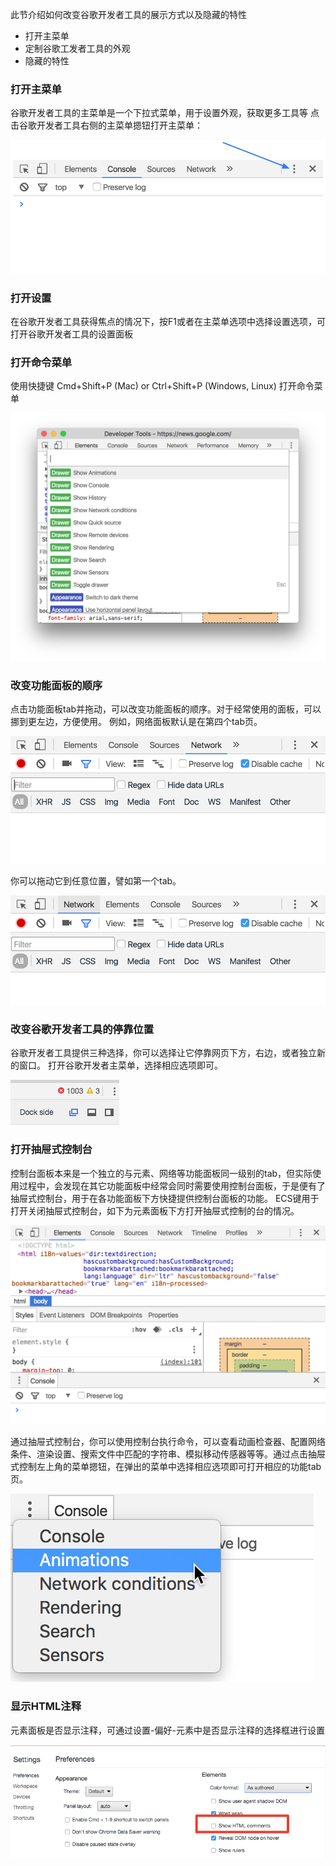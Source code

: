 <!-- toc -->

此节介绍如何改变谷歌开发者工具的展示方式以及隐藏的特性

* 打开主菜单
* 定制谷歌工发者工具的外观
* 隐藏的特性

### 打开主菜单
谷歌开发者工具的主菜单是一个下拉式菜单，用于设置外观，获取更多工具等
点击谷歌开发者工具右侧的主菜单摁钮打开主菜单：

![](/assets/config/main-menu.png)

### 打开设置
在谷歌开发者工具获得焦点的情况下，按F1或者在主菜单选项中选择设置选项，可打开谷歌开发者工具的设置面板

### 打开命令菜单
使用快捷键 Cmd+Shift+P (Mac) or Ctrl+Shift+P (Windows, Linux) 打开命令菜单

![](/assets/config/command-menu.png)

### 改变功能面板的顺序
点击功能面板tab并拖动，可以改变功能面板的顺序。对于经常使用的面板，可以挪到更左边，方便使用。
例如，网络面板默认是在第四个tab页。

![](/assets/config/before-reorder.png)

你可以拖动它到任意位置，譬如第一个tab。

![](/assets/config/after-reorder.png)

### 改变谷歌开发者工具的停靠位置
谷歌开发者工具提供三种选择，你可以选择让它停靠网页下方，右边，或者独立新的窗口。
打开谷歌开发者主菜单，选择相应选项即可。

![](/assets/config/e33038d88de48574.png)

### 打开抽屉式控制台
控制台面板本来是一个独立的与元素、网络等功能面板同一级别的tab，但实际使用过程中，会发现在其它功能面板中经常会同时需要使用控制台面板，于是便有了抽屉式控制台，用于在各功能面板下方快捷提供控制台面板的功能。
ECS键用于打开关闭抽屉式控制台，如下为元素面板下方打开抽屉式控制的台的情况。

![](/assets/config/drawer.png)

通过抽屉式控制台，你可以使用控制台执行命令，可以查看动画检查器、配置网络条件、渲染设置、搜索文件中匹配的字符串、模拟移动传感器等等。通过点击抽屉式控制左上角的菜单摁钮，在弹出的菜单中选择相应选项即可打开相应的功能tab页。

![](/assets/config/drawer-tabs.png)

### 显示HTML注释
元素面板是否显示注释，可通过设置-偏好-元素中是否显示注释的选择框进行设置

![](/assets/config/840e841b6033952c.png)